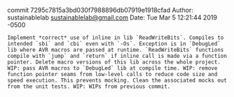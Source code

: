 commit 7295c7815a3bd030f7988896db07919e1918cfad
Author: sustainablelab <sustainablelab@gmail.com>
Date:   Tue Mar 5 12:21:44 2019 -0500

    Implement *correct* use of inline in lib `ReadWriteBits`. Compiles to intended `sbi` and `cbi` even with `-Os`. Exception is in `DebugLed` lib where AVR macros are passed at runtime. `ReadWriteBits` functions compile with `jump` and `return` if inline call is made via a function pointer. Delete macro versions of this lib across the whole project. WIP: pass AVR macros to `DebugLed` lib at compile time. WIP: remove function pointer seams from low-level calls to reduce code size and speed execution. This prevents mocking. Clean the associated mocks out from the unit tests. WIP: WIPs from previous commit.
